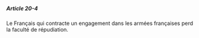 ##### Article 20-4

Le Français qui contracte un engagement dans les armées françaises perd la faculté de répudiation.

